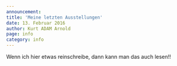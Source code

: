 ```yaml
---
announcement:
title: 'Meine letzten Ausstellungen'
date: 13. Februar 2016
author: Kurt ADAM Arnold
page: info
category: info
---
```

Wenn ich hier etwas reinschreibe, dann kann man das auch lesen!!
